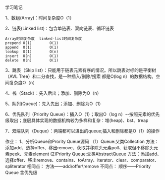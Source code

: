 学习笔记

1、数组(Array)：时间复杂度O（1）

2、链表(Linked list)：包含单链表、双向链表、循环链表

	Array时间复杂度	linked-list时间复杂度
	prepend	O(1)		O(1)
	append	O(1)		O(1)
	lookup	O(1)		O(n)
	insert	O(n)		O(1)
	delete	O(n)		O(1)

3、跳表（Skip list）：只能用于链表元素有序的情况。所以跳表对标的是平衡树（AVL Tree）和二分查找，是一种插入/删除/搜索 都是O(log n）的数据结构。空间复杂度O（n）

4、栈（Stack）：先入后出；添加、删除为O（n）

5、队列(Queue)：先入先出；添加、删除为O（1）

6、优先队列（Priority Queue）：插入O（1）；取出O（log n）--按照元素的优先级取出；底层具体实现的数据机构较为多样和复杂：堆(heap)、bst、treap

7、双端队列（Duque）：两端都可以进出的queue;插入和删除都是O（1）的操作

作业：
1、分析Queue和Prority Queue源码
（1）Queue:父类Collection
			方法：添加add、选择offer、移出remove、获取并移除头元素poll、获取但不移除头元素peek、元素element
 (2)Priority Queue:父类AbstractQueue
 			方法：添加add、选择offer、移出remove、contains、toArray、iterator、clear、comparator、spliterator
 相同点：
 方法——add\offer\remove
 不同点：
 顺序——Priority Queue 含优先级